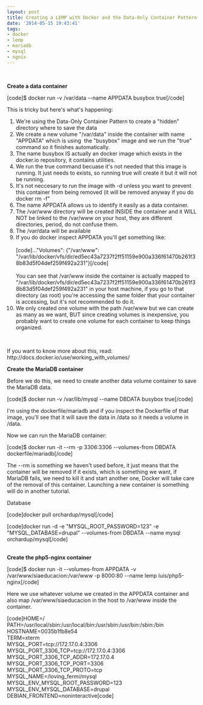 ```yaml
---
layout: post
title: Creating a LEMP with Docker and the Data-Only Container Pattern
date: '2014-05-15 19:43:41'
tags:
- docker
- lemp
- mariadb
- mysql
- ngnix
---
```


<p>&nbsp;</p><p><strong>Create a data container</strong></p><p>[code]$ docker run -v /var/data --name APPDATA busybox true[/code]</p><p>This is tricky but here's what's happening:</p><ol><li>We're using the Data-Only Container Pattern to create a "hidden" directory where to save the data</li><li>We create a new volume "/var/data" inside the container with name "APPDATA" which is using&nbsp; the "busybox" image and we run the "true" command so it finishes automatically.</li><li>The name busybox IS actually an docker image which exists in the docker.io repository, it contains utilities.</li><li>We run the true command becuase it's not needed that this image is running. It just needs to exists, so running true will create it but it will not be running.</li><li>It's not neccesary to run the image with -d unless you want to prevent this container from being removed (it will be removed anyway if you do docker rm -f"</li><li>The name APPDATA allows us to identify it easily as a data container.</li><li>The /var/www directory will be created INSIDE the container and it WILL NOT be linked to the /var/www on your host, they are different directories, period, do not confuse them.</li><li>The /var/data will be available</li><li>If you do docker inspect APPDATA you'll get something like:<br><br>[code]..."Volumes": {"/var/www": "/var/lib/docker/vfs/dir/ed5ec43a7237f2ff51159e900a336f61470b261f38b83d5f04def259f492a231"}[/code]<br><br>You can see that /var/www inside the container is actually mapped to "/var/lib/docker/vfs/dir/ed5ec43a7237f2ff51159e900a336f61470b261f38b83d5f04def259f492a231" in your host machine, if you go to that directory (as root) you're accessing the same folder that your container is accessing, but it's not recommended to do it.</li><li>We only created one volume with the path /var/www but we can create as many as we want, BUT since creating volumes is inexpensive, you probably want to create one volume for each container to keep things organized.</li></ol><p>&nbsp;</p><p>If you want to know more about this, read: http://docs.docker.io/use/working_with_volumes/</p><p><strong>Create the MariaDB container</strong></p><p>Before we do this, we need to create another data volume container to save the MariaDB data.</p><p>[code]$ docker run -v /var/lib/mysql --name DBDATA busybox true[/code]</p><p>I'm using the dockerfile/mariadb and if you inspect the Dockerfile of that image, you'll see that it will save the data in /data so it needs a volume in /data.</p><p>Now we can run the MariaDB container:</p><p>[code]$ docker run -it --rm -p 3306:3306 --volumes-from DBDATA dockerfile/mariadb[/code]</p><p>The --rm is something we haven't used before, it just means that the container will be removed if it exists, which is something we want, if MariaDB fails, we need to kill it and start another one, Docker will take care of the removal of this container. Launching a new container is something will do in another tutorial.</p><p>Database</p><p>[code]docker pull orchardup/mysql[/code]</p><p>[code]docker run -d -e "MYSQL_ROOT_PASSWORD=123" -e "MYSQL_DATABASE=drupal" --volumes-from DBDATA --name mysql orchardup/mysql[/code]</p><p><br><strong>Create the php5-nginx container</strong></p><p>[code]$ docker run -it --volumes-from APPDATA -v /var/www/siaeducacion:/var/www -p 8000:80 --name lemp luis/php5-nginx[/code]</p><p>Here we use whatever volume we created in the APPDATA container and also map /var/www/siaeducacion in the host to /var/www inside the container.</p><p>[code]HOME=/<br>PATH=/usr/local/sbin:/usr/local/bin:/usr/sbin:/usr/bin:/sbin:/bin<br>HOSTNAME=0035b1fb8e54<br>TERM=xterm<br>MYSQL_PORT=tcp://172.17.0.4:3306<br>MYSQL_PORT_3306_TCP=tcp://172.17.0.4:3306<br>MYSQL_PORT_3306_TCP_ADDR=172.17.0.4<br>MYSQL_PORT_3306_TCP_PORT=3306<br>MYSQL_PORT_3306_TCP_PROTO=tcp<br>MYSQL_NAME=/loving_fermi/mysql<br>MYSQL_ENV_MYSQL_ROOT_PASSWORD=123<br>MYSQL_ENV_MYSQL_DATABASE=drupal<br>DEBIAN_FRONTEND=noninteractive[code]</p><p>&nbsp;</p>